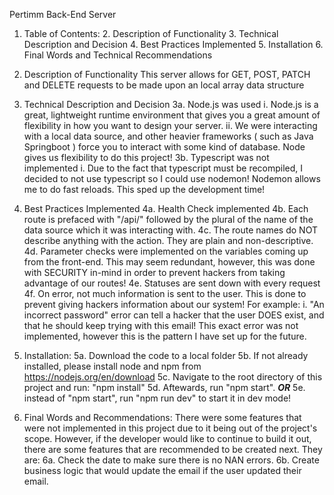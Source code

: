 Pertimm Back-End Server

1. Table of Contents:
    2. Description of Functionality
    3. Technical Description and Decision
    4. Best Practices Implemented
    5. Installation
    6. Final Words and Technical Recommendations

2. Description of Functionality
    This server allows for GET, POST, PATCH and DELETE requests to be made upon an local array data structure

3. Technical Description and Decision
    3a. Node.js was used 
        i. Node.js is a great, lightweight runtime environment that gives you a great amount of flexibility in how you want to design your server. 
        ii. We were interacting with a local data source, and other heavier frameworks ( such as Java Springboot ) force you to interact with some kind of database. Node gives us flexibility to do this project!
    3b. Typescript was not implemented
        i. Due to the fact that typescript must be recompiled, I decided to not use typescript so I could use nodemon! Nodemon allows me to do fast reloads. This sped up the development time!

4. Best Practices Implemented
    4a. Health Check implemented
    4b. Each route is prefaced with "/api/" followed by the plural of the name of the data source which it was interacting with.
    4c. The route names do NOT describe anything with the action. They are plain and non-descriptive.
    4d. Parameter checks were implemented on the variables coming up from the front-end. This may seem redundant, however, this was done with SECURITY in-mind in order to prevent hackers from taking advantage of our routes!
    4e. Statuses are sent down with every request
    4f. On error, not much information is sent to the user. This is done to prevent giving hackers information about our system! For example:
        i. "An incorrect password" error can tell a hacker that the user DOES exist, and that he should keep trying with this email! This exact error was not implemented, however this is the pattern I have set up for the future.

5. Installation:
    5a. Download the code to a local folder
    5b. If not already installed, please install node and npm from https://nodejs.org/en/download
    5c. Navigate to the root directory of this project and run: "npm install"
    5d. Aftewards, run "npm start".
    ***OR*** 
    5e. instead of "npm start", run "npm run dev" to start it in dev mode!

6. Final Words and Recommendations:
    There were some features that were not implemented in this project due to it being out of the project's scope. However, if the developer would like to continue to build it out, there are some features that are recommended to be created next. They are:
        6a. Check the date to make sure there is no NAN errors.
        6b. Create business logic that would update the email if the user updated their email.